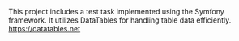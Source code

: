 This project includes a test task implemented using the Symfony framework. It utilizes DataTables for handling table data efficiently.
 https://datatables.net 
